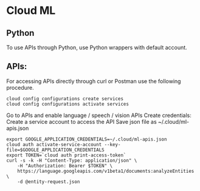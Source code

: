# Cloud ML

## Python
To use APIs through Python, use Python wrappers with default account.

## APIs:
For accessing APIs directly through curl or Postman use the following procedure.

```
cloud config configurations create services
cloud config configurations activate services
```

Go to APIs and enable language / speech / vision APIs
Create credentials: Create a service account to access the API
Save json file as ~/.cloud/ml-apis.json

```
export GOOGLE_APPLICATION_CREDENTIALS=~/.cloud/ml-apis.json
cloud auth activate-service-account --key-file=$GOOGLE_APPLICATION_CREDENTIALS
export TOKEN=`cloud auth print-access-token`
curl -s -k -H "Content-Type: application/json" \
    -H "Authorization: Bearer $TOKEN" \
    https://language.googleapis.com/v1beta1/documents:analyzeEntities \
    -d @entity-request.json
```
